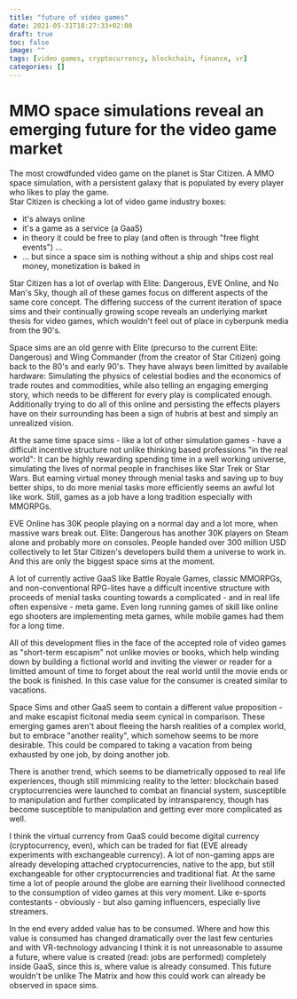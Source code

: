 ```yaml
---
title: "future of video games"
date: 2021-05-31T18:27:33+02:00
draft: true
toc: false
image: ""
tags: [video games, cryptocurrency, blockchain, finance, vr]
categories: []
---
```


# MMO space simulations reveal an emerging future for the video game market
<!--more-->
The most crowdfunded video game on the planet is Star Citizen. A MMO space simulation, with a persistent galaxy that is populated by every player who likes to play the game.<br />
Star Citizen is checking a lot of video game industry boxes:
* it's always online
* it's a game as a service (a GaaS)
* in theory it could be free to play (and often is through "free flight events") ...
* ... but since a space sim is nothing without a ship and ships cost real money, monetization is baked in

Star Citizen has a lot of overlap with Elite: Dangerous, EVE Online, and No Man's Sky, though all of these games focus on different aspects of the same core concept. The differing success of the current iteration of space sims and their continually growing scope reveals an underlying market thesis for video games, which wouldn't feel out of place in cyberpunk media from the 90's.

Space sims are an old genre with Elite (precurso to the current Elite: Dangerous) and Wing Commander (from the creator of Star Citizen) going back to the 80's and early 90's. They have always been limitted by available hardware: Simulating the physics of celestial bodies and the economics of trade routes and commodities, while also telling an engaging emerging story, which needs to be different for every play is complicated enough. Additionally trying to do all of this online and persisting the effects players have on their surrounding has been a sign of hubris at best and simply an unrealized vision.

At the same time space sims - like a lot of other simulation games - have a difficult incentive structure not unlike thinking based professions "in the real world": It can be highly rewarding spending time in a well working universe, simulating the lives of normal people in franchises like Star Trek or Star Wars. But earning virtual money through menial tasks and saving up to buy better ships, to do more menial tasks more efficiently seems an awful lot like work. Still, games as a job have a long tradition especially with MMORPGs.

EVE Online has 30K people playing on a normal day and a lot more, when massive wars break out. Elite: Dangerous has another 30K players on Steam alone and probably more on consoles. People handed over 300 million USD collectively to let Star Citizen's developers build them a universe to work in. And this are only the biggest space sims at the moment.

A lot of currently active GaaS like Battle Royale Games, classic MMORPGs, and non-conventional RPG-lites have a difficult incentive structure with proceeds of menial tasks counting towards a complicated - and in real life often expensive - meta game. Even long running games of skill like online ego shooters are implementing meta games, while mobile games had them for a long time.

All of this development flies in the face of the accepted role of video games as "short-term escapism" not unlike movies or books, which help winding down by building a fictional world and inviting the viewer or reader for a limitted amount of time to forget about the real world until the movie ends or the book is finished. In this case value for the consumer is created similar to vacations.

Space Sims and other GaaS seem to contain a different value proposition - and make escapist ficitonal media seem cynical in comparison. These emerging games aren't about fleeing the harsh realities of a complex world, but to embrace "another reality", which somehow seems to be more desirable. This could be compared to taking a vacation from being exhausted by one job, by doing another job.

There is another trend, which seems to be diametrically opposed to real life experiences, though still mimmicing reality to the letter: blockchain based cryptocurrencies were launched to combat an financial system, susceptible to manipulation and further complicated by intransparency, though has become susceptible to manipulation and getting ever more complicated as well.

I think the virtual currency from GaaS could become digital currency (cryptocurrency, even), which can be traded for fiat (EVE already experiments with exchangeable currency). A lot of non-gaming apps are already developing attached cryptocurrencies, native to the app, but still exchangeable for other cryptocurrencies and traditional fiat. At the same time a lot of people around the globe are earning their livelihood connected to the consumption of video games at this very moment. Like e-sports contestants - obviously - but also gaming influencers, especially live streamers.

In the end every added value has to be consumed. Where and how this value is consumed has changed dramatically over the last few centuries and with VR-technology advancing I think it is not unreasonable to assume a future, where value is created (read: jobs are performed) completely inside GaaS, since this is, where value is already consumed. This future wouldn't be unlike The Matrix and how this could work can already be observed in space sims.
